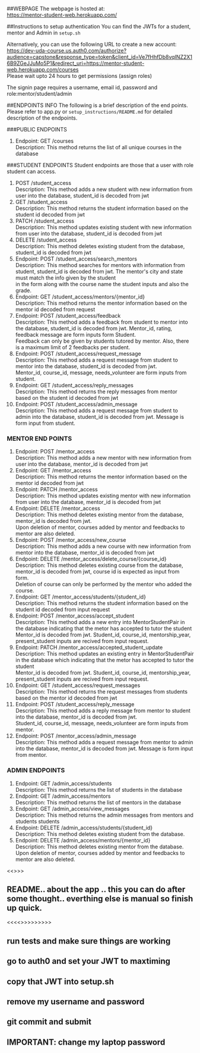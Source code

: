 
##WEBPAGE
The webpage is hosted at:  
https://mentor-student-web.herokuapp.com/  

##Instructions to setup authentication
You can find the JWTs for a student, mentor and Admin in `setup.sh`  

Alternatively, you can use the following URL to create a new account:  
https://dev-uda-course.us.auth0.com/authorize?audience=capstone&response_type=token&client_id=Ve7fHhfDb8vqINZ2X16B9ZGeJJuMo5P1&redirect_uri=https://mentor-student-web.herokuapp.com/courses  
Please wait upto 24 hours to get permissions (assign roles) 

The signin page requires a username, email id, password and role:mentor/student/admin

##ENDPOINTS INFO
The following is a brief description of the end points. Please refer to app.py or `setup_instructions/README.md` for detailed description of the endpoints.

###PUBLIC ENDPOINTS
1.  Endpoint: GET /courses  
        Description:         This method returns the list of all unique courses in the database  

###STUDENT ENDPOINTS
Student endpoints are those that a user with role student can access.  

1. POST /student_access  
        Description:         This method adds a new student with new information from user into the database, student_id is decoded from jwt  
2. GET /student_access  
        Description:         This method returns the student information based on the student id decoded from jwt  
3. PATCH /student_access  
        Description:         This method updates existing student with new information from user into the database, student_id is decoded from jwt  
4. DELETE /student_access  
        Description:         This method deletes existing student from the database, student_id is decoded from jwt  
5.  Endpoint: POST /student_access/search_mentors  
        Description:         This method searches for mentors with information from student, student_id is decoded from jwt. The mentor's city and state must match the info given by the student    
                             in the form along with the course name the student inputs and also the grade.  
6.  Endpoint: GET /student_access/mentors/{mentor_id}  
        Description:         This method returns the mentor information based on the mentor id decoded from request  
7.  Endpoint: POST /student_access/feedback  
        Description:         This method adds a feedback from student to mentor into the database, student_id is decoded from jwt. Mentor_id, rating, feedback message are form inputs form Student.  
                             Feedback can only be given by students tutored by mentor. Also, there is a maximum limit of 2 feedbacks per student.   
8.  Endpoint: POST /student_access/request_message  
        Description:         This method adds a request message from student to mentor into the database, student_id is decoded from jwt.  
                             Mentor_id, course_id, message, needs_volunteer are form inputs from student.          
9.  Endpoint: GET /student_access/reply_messages  
        Description:         This method returns the reply messages from mentor based on the student id decoded from jwt   
10. Endpoint: POST /student_access/admin_message  
        Description:         This method adds a request message from student to admin into the database, student_id is decoded from jwt. Message is form input from student.          

### MENTOR END POINTS
1.  Endpoint: POST /mentor_access  
        Description:         This method adds a new mentor with new information from user into the database, mentor_id is decoded from jwt  
2.  Endpoint: GET /mentor_access  
        Description:         This method returns the mentor information based on the mentor id decoded from jwt  
3.  Endpoint: PATCH /mentor_access  
        Description:         This method updates existing mentor with new information from user into the database, mentor_id is decoded from jwt  
4.  Endpoint: DELETE /mentor_access  
        Description:         This method deletes existing mentor from the database, mentor_id is decoded from jwt.  
                             Upon deletion of mentor, courses added by mentor and feedbacks to mentor are also deleted.  
5.  Endpoint: POST /mentor_access/new_course  
        Description:         This method adds a new course with new information from mentor into the database, mentor_id is decoded from jwt  
6.  Endpoint: DELETE /mentor_access/delete_course/{course_id}  
        Description:         This method deletes existing course from the database, mentor_id is decoded from jwt, course id is expected as input from form.  
                             Deletion of course can only be performed by the mentor who added the course.   
7.  Endpoint: GET /mentor_access/students/{student_id}  
        Description:         This method returns the student information based on the student id decoded from input request  
8.  Endpoint: POST /mentor_access/accept_student  
        Description:         This method adds a new entry into MentorStudentPair in the database indicating that the metor has accepted to tutor the student  
                             Mentor_id is decoded from jwt. Student_id, course_id, mentorship_year, present_student inputs are recived from input request.  
9.  Endpoint: PATCH /mentor_access/accepted_student_update  
        Description:         This method updates an existing entry in MentorStudentPair in the database which indicating that the metor has accepted to tutor the student  
                             Mentor_id is decoded from jwt. Student_id, course_id, mentorship_year, present_student inputs are recived from input request.  
10. Endpoint: GET /student_access/request_messages  
        Description:         This method returns the request messages from students based on the mentor id decoded from jwt  
11. Endpoint: POST /student_access/reply_message  
        Description:         This method adds a reply message from mentor to student into the database, mentor_id is decoded from jwt.  
                             Student_id, course_id, message, needs_volunteer are form inputs from mentor.          
12. Endpoint: POST /mentor_access/admin_message  
        Description:         This method adds a request message from mentor to admin into the database, mentor_id is decoded from jwt. Message is form input from mentor.          

### ADMIN ENDPOINTS
1.  Endpoint: GET /admin_access/students  
        Description:         This method returns the list of students in the database  
2.  Endpoint: GET /admin_access/mentors  
        Description:         This method returns the list of mentors in the database  
3.  Endpoint: GET /admin_access/view_messages  
        Description:         This method returns the admin messages from mentors and students students  
4.  Endpoint: DELETE /admin_access/students/{student_id}   
        Description:         This method deletes existing student from the database.  
5.  Endpoint: DELETE /admin_access/mentors/{mentor_id}  
        Description:         This method deletes existing mentor from the database.  
                             Upon deletion of mentor, courses added by mentor and feedbacks to mentor are also deleted.  


<<<NEEDS SOME THOUGHT>>>>
## README.. about the app .. this you can do after some thought.. everthing else is manual so finish up quick.




<<<<<BEFORE SUBMITTING>>>>>>>>>>
## run tests and make sure things are working
## go to auth0 and set your JWT to maxtiming 
## copy that JWT into setup.sh 
## remove my username and password
## git commit and submit


## IMPORTANT: change my laptop password  
